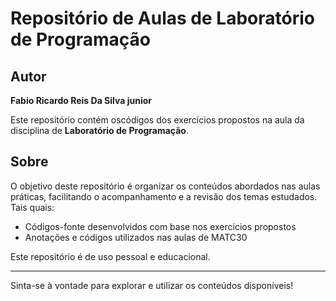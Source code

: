 # Repositório de Aulas de Laboratório de Programação

## Autor

**Fabio Ricardo Reis Da Silva junior**

Este repositório contém oscódigos dos exercícios propostos na aula da disciplina de **Laboratório de Programação**.

## Sobre

O objetivo deste repositório é organizar os conteúdos abordados nas aulas práticas, facilitando o acompanhamento e a revisão dos temas estudados. Tais quais:

- Códigos-fonte desenvolvidos com base nos exercicios propostos
- Anotações e códigos utilizados nas aulas de MATC30

Este repositório é de uso pessoal e educacional.

---

Sinta-se à vontade para explorar e utilizar os conteúdos disponíveis!
